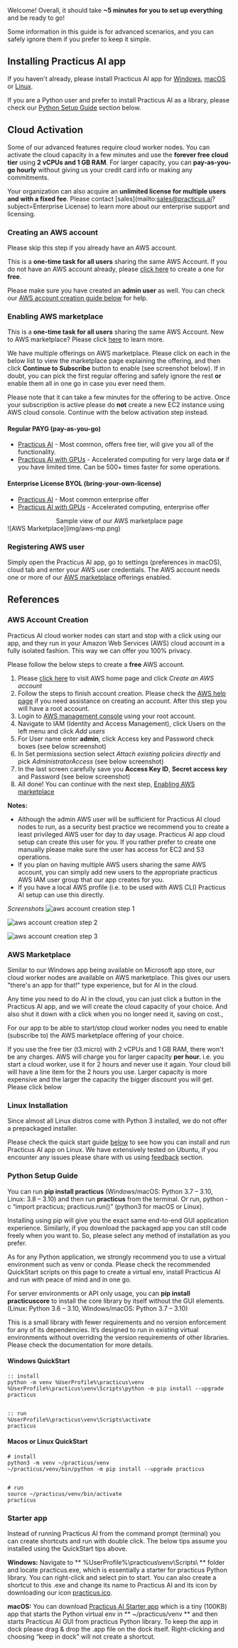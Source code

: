 Welcome! Overall, it should take **~5 minutes for you to set up everything** and be ready to go!

Some information in this guide is for advanced scenarios, and you can safely ignore them if you prefer to keep it simple. 

## Installing Practicus AI app

If you haven't already, please install Practicus AI app for [Windows](https://www.microsoft.com/en-us/p/practicus-ai/9p9f4hvkvcqg), [macOS](https://github.com/practicusai/app/releases/download/latest/practicus.pkg) or [Linux](#linux-installation).  

If you are a Python user and prefer to install Practicus AI as a library, please check our [Python Setup Guide](#python-setup-guide) section below. 

## Cloud Activation

Some of our advanced features require cloud worker nodes. You can activate the cloud capacity in a few minutes and use the **forever free cloud tier** using **2 vCPUs and 1 GB RAM**. For larger capacity, you can **pay-as-you-go hourly** without giving us your credit card info or making any commitments. 

Your organization can also acquire an **unlimited license for multiple users and with a fixed fee**. Please contact [sales](mailto:sales@practicus.ai?subject=Enterprise License) to learn more about our enterprise support and licensing.

### Creating an AWS account

Please skip this step if you already have an AWS account. 

This is a **one-time task for all users** sharing the same AWS Account. If you do not have an AWS account already, please <a href="https://aws.amazon.com/" target="_blank">click here</a> to create a one for **free**. 

Please make sure you have created an **admin user** as well. You can check our [AWS account creation guide below](#aws-account-creation) for help.


### Enabling AWS marketplace

This is a **one-time task for all users** sharing the same AWS Account. New to AWS marketplace? Please click [here](#aws-marketplace) to learn more. 

We have multiple offerings on AWS marketplace. Please click on each in the below list to view the marketplace page explaining the offering, and then click **Continue to Subscribe** button to enable (see screenshot below). If in doubt, you can pick the first regular offering and safely ignore the rest **or** enable them all in one go in case you ever need them.  

Please note that it can take a few minutes for the offering to be active. Once your subscription is active please do **not** create a new EC2 instance using AWS cloud console. Continue with the below activation step instead.   

#### Regular PAYG (pay-as-you-go) 

- <a href="https://aws.amazon.com/marketplace/pp?sku=92p0y3k5wuzzfhi71lmcigl5q" target="_blank">Practicus AI</a> - Most common, offers free tier, will give you all of the functionality.
- <a href="https://aws.amazon.com/marketplace/pp?sku=84fu9xjxpikj0pw37w8zchum" target="_blank">Practicus AI with GPUs</a> - Accelerated computing for very large data **or** if you have limited time. Can be 500+ times faster for some operations. 

#### Enterprise License BYOL (bring-your-own-license)
- <a href="https://aws.amazon.com/marketplace/pp?sku=5imq5zmm3najdjy989wuoytjo" target="_blank">Practicus AI</a> - Most common enterprise offer
- <a href="https://aws.amazon.com/marketplace/pp?sku=3o0d18rnipiqy9isz9aw1fsrv" target="_blank" rel="noopener">Practicus AI with GPUs</a> - Accelerated computing, enterprise offer


<div style="text-align: center;">Sample view of our AWS marketplace page</div>
![AWS Marketplace](img/aws-mp.png)

### Registering AWS user 

Simply open the Practicus AI app, go to settings (preferences in macOS), cloud tab and enter your AWS user credentials. The AWS account needs one or more of our [AWS marketplace](#enabling-aws-marketplace) offerings enabled. 


## References

### AWS Account Creation
Practicus AI cloud worker nodes can start and stop with a click using our app, and they run in your Amazon Web Services (AWS) cloud account in a fully isolated fashion. This way we can offer you 100% privacy. 

Please follow the below steps to create a **free** AWS account.

1. Please <a href="https://aws.amazon.com/" target="_blank">click here</a> to visit AWS home page and click _Create an AWS account_
2. Follow the steps to finish account creation. Please check the <a href="https://aws.amazon.com/premiumsupport/knowledge-center/create-and-activate-aws-account/" target="_blank">AWS help page</a> if you need assistance on creating an account. After this step you will have a root account.
3. Login to <a href="https://aws.amazon.com/console/" target="_blank">AWS management console</a> using your root account. 
4. Navigate to IAM (Identity and Access Management), click Users on the left menu and click _Add users_
5. For User name enter **admin**, click Access key and Password check boxes (see below screenshot)
6. In Set permissions section select _Attach existing policies directly_ and pick _AdministratorAccess_ (see below screenshot)
7. In the last screen carefully save you **Access Key ID**, **Secret access key** and Password (see below screenshot)
8. All done! You can continue with the next step, [Enabling AWS marketplace](#enabling-aws-marketplace) 

**Notes:**

* Although the admin AWS user will be sufficient for Practicus AI cloud nodes to run, as a security best practice we recommend you to create a least privileged AWS user for day to day usage.  Practicus AI app cloud setup can create this user for you. If you rather prefer to create one manually please make sure the user has access for EC2 and S3 operations. 
* If you plan on having multiple AWS users sharing the same AWS account, you can simply add new users to the appropriate practicus AWS IAM user group that our app creates for you. 
* If you have a local AWS profile (i.e. to be used with AWS CLI) Practicus AI setup can use this directly. 

_Screenshots_
![aws account creation step 1](img/add_aws_user_1.png)

![aws account creation step 2](img/add_aws_user_2.png)

![aws account creation step 3](img/add_aws_user_3.png)

### AWS Marketplace

Similar to our Windows app being available on Microsoft app store, our cloud worker nodes are available on AWS marketplace. This gives our users "there's an app for that!" type experience, but for AI in the cloud. 

Any time you need to do AI in the cloud, you can just click a button in the Practicus AI app, and we will create the cloud capacity of your choice. And also shut it down with a click when you no longer need it, saving on cost.,

For our app to be able to start/stop cloud worker nodes you need to enable (subscribe to) the AWS marketplace offering of your choice. 

If you use the free tier (t3.micro) with 2 vCPUs and 1 GB RAM, there won't be any charges. 
AWS will charge you for larger capacity **per hour.** i.e. you start a cloud worker, use it for 2 hours and never use it again. Your cloud bill will have a line item for the 2 hours you use. Larger capacity is more expensive and the larger the capacity the bigger discount you will get. Please click below 

### Linux Installation
Since almost all Linux distros come with Python 3 installed, we do not offer a prepackaged installer. 

Please check the quick start guide [below](#macos-or-linux-quickstart) to see how you can install and run Practicus AI app on Linux. We have extensively tested on Ubuntu, if you encounter any issues please share with us using [feedback](feedback.md) section.


### Python Setup Guide
You can run **pip install practicus** (Windows/macOS: Python 3.7 – 3.10, Linux: 3.8 – 3.10) and then run **practicus** from the terminal. Or run, python -c “import practicus; practicus.run()”  (python3 for macOS or Linux).

Installing using pip will give you the exact same end-to-end GUI application experience. Similarly, if you download the packaged app you can still code freely when you want to. So, please select any method of installation as you prefer. 

As for any Python application, we strongly recommend you to use a virtual environment such as venv or conda. Please check the recommended QuickStart scripts on this page to create a virtual env, install Practicus AI and run with peace of mind and in one go.  

For server environments or API only usage, you can **pip install practicuscore** to install the core library by itself without the GUI elements. (Linux: Python 3.6 – 3.10, Windows/macOS: Python 3.7 – 3.10) 

This is a small library with fewer requirements and no version enforcement for any of its dependencies. It’s designed to run in existing virtual environments without overriding the version requirements of other libraries. Please check the documentation for more details. 

#### Windows QuickStart
```shell
:: install 
python -m venv %UserProfile%\practicus\venv
%UserProfile%\practicus\venv\Scripts\python -m pip install --upgrade practicus


:: run
%UserProfile%\practicus\venv\Scripts\activate
practicus
```

#### Macos or Linux QuickStart
```shell
# install
python3 -m venv ~/practicus/venv 
~/practicus/venv/bin/python -m pip install --upgrade practicus


# run
source ~/practicus/venv/bin/activate
practicus
```

### Starter app
Instead of running Practicus AI from the command prompt (terminal) you can create shortcuts and run with double click. The below tips assume you installed using the QuickStart tips above.

**Windows:** Navigate to ** %UserProfile%\practicus\venv\Scripts\ ** folder and locate practicus.exe, which is essentially a starter for practicus Python library. You can right-click and select pin to start. You can also create a shortcut to this .exe and change its name to Practicus AI and its icon by downloading our icon [practicus.ico](https://github.com/practicusai/app/raw/main/practicus.ico). 

**macOS:** You can download [Practicus AI Starter app](https://github.com/practicusai/app/raw/main/practicus_starter.pkg) which is a tiny (100KB) app that starts the Python virtual env in ** ~/practicus/venv ** and then starts Practicus AI GUI from practicus Python library. To keep the app in dock please drag & drop the .app file on the dock itself. Right-clicking and choosing “keep in dock” will not create a shortcut.

